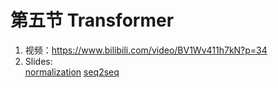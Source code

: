 # 第五节 Transformer
1. 视频：https://www.bilibili.com/video/BV1Wv411h7kN?p=34
2. Slides: \
    [normalization](https://speech.ee.ntu.edu.tw/~hylee/ml/ml2021-course-data/normalization_v4.pptx)
    [seq2seq](https://speech.ee.ntu.edu.tw/~hylee/ml/ml2021-course-data/seq2seq_v9.pptx)
